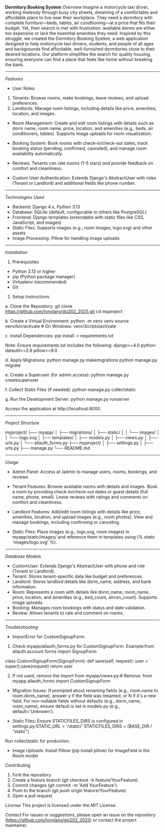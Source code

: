 **Dormitory Booking System**
*Overview*
Imagine a motorcycle taxi driver, working tirelessly through busy city streets, dreaming of a comfortable and affordable place to live near their workplace. They need a dormitory with complete furniture—beds, tables, air conditioning—at a price that fits their budget. Yet, their search is met with frustration: available dorms are either too expensive or lack the essential amenities they need. Inspired by this struggle, we created the Dormitory Booking System, a web application designed to help motorcycle taxi drivers, students, and people of all ages and backgrounds find affordable, well-furnished dormitories close to their desired locations. Our platform simplifies the search for quality housing, ensuring everyone can find a place that feels like home without breaking the bank.

---

*Features*

- User Roles:
1. Tenants: Browse rooms, make bookings, leave reviews, and upload preferences.
2. Landlords: Manage room listings, including details like price, amenities, location, and images.

- Room Management: Create and edit room listings with details such as dorm name, room name, price, location, and amenities (e.g., beds, air conditioners, tables). Supports image uploads for room visualization.

- Booking System: Book rooms with check-in/check-out dates, track booking status (pending, confirmed, canceled), and manage room availability automatically.

- Reviews: Tenants can rate rooms (1-5 stars) and provide feedback on comfort and cleanliness.

- Custom User Authentication: Extends Django's AbstractUser with roles (Tenant or Landlord) and additional fields like phone number.

---

*Technologies Used*

- Backend: Django 4.x, Python 3.13
- Database: SQLite (default, configurable to others like PostgreSQL)
- Frontend: Django templates (extendable with static files like CSS, JavaScript, and images)
- Static Files: Supports images (e.g., room images, logo.svg) and other assets
- Image Processing: Pillow for handling image uploads

---

*Installation*

1. Prerequisites

- Python 3.13 or higher
- pip (Python package manager)
- Virtualenv (recommended)
- Git


2. Setup Instructions

a. Clone the Repository:
git clone https://github.com/lynylany/dsi202_2025.git
cd myproject


b. Create a Virtual Environment:
python -m venv venv
source venv/bin/activate  # On Windows: venv\Scripts\activate


c. Install Dependencies:
pip install -r requirements.txt

Note: Ensure requirements.txt includes the following:
django>=4.0
python-dateutil>=2.8
pillow>=9.0


d. Apply Migrations:
python manage.py makemigrations
python manage.py migrate


e. Create a Superuser (for admin access):
python manage.py createsuperuser


f. Collect Static Files (if needed):
python manage.py collectstatic


g. Run the Development Server:
python manage.py runserver

Access the application at http://localhost:8000.

---

*Project Structure*

myproject/
├── myapp/
│   ├── migrations/
│   ├── static/
│   │   └── images/
│   │       └── logo.svg
│   ├── templates/
│   ├── models.py
│   ├── views.py
│   ├── urls.py
│   └── allauth_forms.py
├── myproject/
│   ├── settings.py
│   ├── urls.py
├── manage.py
└── README.md

---

*Usage*

- Admin Panel: Access at /admin to manage users, rooms, bookings, and reviews.
- Tenant Features:
Browse available rooms with details and images.
Book a room by providing check-in/check-out dates or guest details (full name, phone, email).
Leave reviews with ratings and comments on comfort and cleanliness.


- Landlord Features:
Add/edit room listings with details like price, amenities, location, and upload images (e.g., room photos).
View and manage bookings, including confirming or canceling.


- Static Files: Place images (e.g., logo.svg, room images) in myapp/static/images/ and reference them in templates using {% static 'images/logo.svg' %}.

---

*Database Models*

- CustomUser: Extends Django's AbstractUser with phone and role (Tenant or Landlord).
- Tenant: Stores tenant-specific data like budget and preferences.
- Landlord: Stores landlord details like dorm_name, address, and bank information.
- Room: Represents a room with details like dorm_name, room_name, price, location, and amenities (e.g., bed_count, aircon_count). Supports image uploads.
- Booking: Manages room bookings with status and date validation.
- Review: Allows tenants to rate and comment on rooms.

---

*Troubleshooting*

- ImportError for CustomSignupForm:
1. Check myapp/allauth_forms.py for CustomSignupForm. Example:from allauth.account.forms import SignupForm

class CustomSignupForm(SignupForm):
    def save(self, request):
        user = super().save(request)
        return user


2. If not used, remove the import from myapp/views.py:# Remove: from myapp.allauth_forms import CustomSignupForm




- Migration Issues:
If prompted about renaming fields (e.g., room.name to room.dorm_name), answer y if the field was renamed, or N if it's a new field.
For non-nullable fields without defaults (e.g., dorm_name, room_name), ensure default is set in models.py (e.g., default='Unknown').


- Static Files: Ensure STATICFILES_DIRS is configured in settings.py:STATIC_URL = '/static/'
STATICFILES_DIRS = [BASE_DIR / "static"]

Run collectstatic for production.

- Image Uploads: Install Pillow (pip install pillow) for ImageField in the Room model.

*Contributing*

1. Fork the repository.
2. Create a feature branch (git checkout -b feature/YourFeature).
3. Commit changes (git commit -m 'Add YourFeature').
4. Push to the branch (git push origin feature/YourFeature).
5. Open a pull request.

*License*
This project is licensed under the MIT License.

*Contact*
For issues or suggestions, please open an issue on the repository (https://github.com/lynylany/dsi202_2025) or contact the project maintainer.
